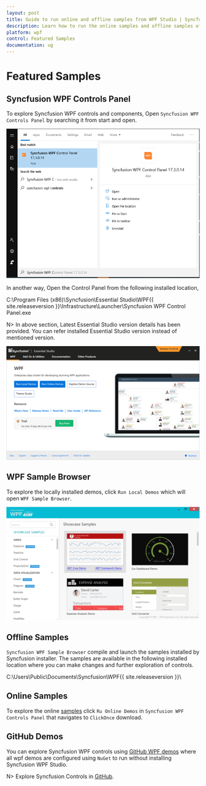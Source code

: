 ```yaml
---
layout: post
title: Guide to run online and offline samples from WPF Studio | Syncfusion
description: Learn how to run the online samples and offline samples of Syncfusion Essential Studio WPF controls and components.
platform: wpf
control: Featured Samples
documentation: ug
---
```


# Featured Samples 

## Syncfusion WPF Controls Panel

To explore Syncfusion WPF controls and components, Open `Syncfusion WPF Controls Panel` by searching it from start and open. 

![WFP Control Panel Search](Guidetorunthesamples_images/wpf-control-panel-search.png)

In another way, Open the Control Panel from the following installed location,

C:\Program Files (x86)\Syncfusion\Essential Studio\WPF\{{ site.releaseversion }}\Infrastructure\Launcher\Syncfusion WPF Control Panel.exe

N> In above section, Latest Essential Studio version details has been provided. You can refer installed Essential Studio version instead of mentioned version.

![Syncfusion WPF Controls Panel](Guidetorunthesamples_images/syncfusion-wpf-controls-panel.PNG)

## WPF Sample Browser

To explore the locally installed demos, click `Run Local Demos` which will open `WPF Sample Browser`.

![Syncfusion WPF Sample Browser](Guidetorunthesamples_images/syncfusion-wpf-sample-browser.PNG)

## Offline Samples

`Syncfusion WPF Sample Browser` compile and launch the samples installed by Syncfusion installer. The samples are available in the following installed location where you can make changes and further exploration of controls.

C:\Users\Public\Documents\Syncfusion\WPF\{{ site.releaseversion }}\

## Online Samples

To explore the online [samples](https://wpf.syncfusion.com/samples.html) click `Ru Online Demos` in `Syncfusion WPF Controls Panel` that navigates to `ClickOnce` download. 

## GitHub Demos

You can explore Syncfusion WPF controls using [GitHub WPF demos](https://github.com/syncfusion/wpf-demos) where all wpf demos are configured using `NuGet` to run without installing Syncfusion WPF Studio. 

N> Explore Syncfusion Controls in [GitHub](https://github.com/syncfusion/wpf-demos).